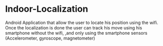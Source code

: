 # Indoor-Localization
Android Application that allow the user to locate his position using the wifi. Once the localization is done the user can track his move using his smartphone without the wifi, ,and only using the smartphone sensors (Accelerometer, gyroscope, magnetometer)
